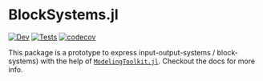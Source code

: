 # BlockSystems.jl
<!-- [![Stable](https://img.shields.io/badge/docs-stable-blue.svg)](https://hexaeder.github.io/IOSystems_prototype/stable) -->
[![Dev](https://img.shields.io/badge/docs-dev-blue.svg)](https://hexaeder.github.io/BlockSystems.jl/dev)
[![Tests](https://github.com/hexaeder/BlockSystems.jl/workflows/Tests/badge.svg)](https://github.com/hexaeder/BlockSystems.jl/actions)
[![codecov](https://codecov.io/gh/hexaeder/BlockSystems.jl/branch/main/graph/badge.svg?token=J8NIacySeH)](https://codecov.io/gh/hexaeder/BlockSystems.jl)

This package is a prototype to express input-output-systems / block-systems) with the help of [`ModelingToolkit.jl`](https://github.com/SciML/ModelingToolkit.jl). Checkout the docs for more info.

